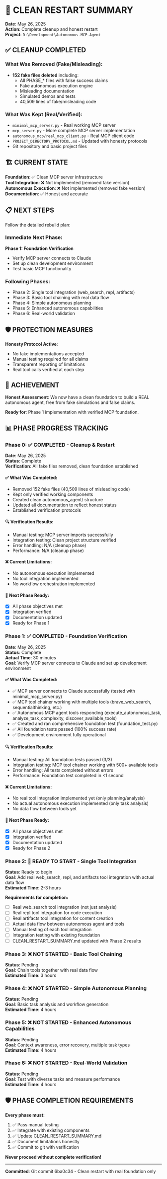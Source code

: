 # 🎯 CLEAN RESTART SUMMARY

**Date**: May 26, 2025  
**Action**: Complete cleanup and honest restart  
**Project**: `D:\Development\Autonomous-MCP-Agent`

## ✅ CLEANUP COMPLETED

### What Was Removed (Fake/Misleading):
- **152 fake files deleted** including:
  - All PHASE_* files with false success claims
  - Fake autonomous execution engine
  - Misleading documentation
  - Simulated demos and tests
  - 40,509 lines of fake/misleading code

### What Was Kept (Real/Verified):
- `minimal_mcp_server.py` - Real working MCP server
- `mcp_server.py` - More complete MCP server implementation
- `autonomous_mcp/real_mcp_client.py` - Real MCP client code
- `PROJECT_DIRECTORY_PROTOCOL.md` - Updated with honesty protocols
- Git repository and basic project files

## 🏗️ CURRENT STATE

**Foundation**: ✅ Clean MCP server infrastructure  
**Tool Integration**: ❌ Not implemented (removed fake version)  
**Autonomous Execution**: ❌ Not implemented (removed fake version)  
**Documentation**: ✅ Honest and accurate  

## 📋 NEXT STEPS

Follow the detailed rebuild plan:

### Immediate Next Phase:
**Phase 1: Foundation Verification**
- Verify MCP server connects to Claude
- Set up clean development environment
- Test basic MCP functionality

### Following Phases:
- Phase 2: Single tool integration (web_search, repl, artifacts)
- Phase 3: Basic tool chaining with real data flow
- Phase 4: Simple autonomous planning
- Phase 5: Enhanced autonomous capabilities
- Phase 6: Real-world validation

## 🛡️ PROTECTION MEASURES

**Honesty Protocol Active**:
- No fake implementations accepted
- Manual testing required for all claims
- Transparent reporting of limitations
- Real tool calls verified at each step

## 🎉 ACHIEVEMENT

**Honest Assessment**: We now have a clean foundation to build a REAL autonomous agent, free from fake simulations and false claims.

**Ready for**: Phase 1 implementation with verified MCP foundation.

## 📊 PHASE PROGRESS TRACKING

### Phase 0: ✅ COMPLETED - Cleanup & Restart
**Date**: May 26, 2025  
**Status**: Complete  
**Verification**: All fake files removed, clean foundation established  

#### ✅ What Was Completed:
- Removed 152 fake files (40,509 lines of misleading code)
- Kept only verified working components
- Created clean autonomous_agent/ structure  
- Updated all documentation to reflect honest status
- Established verification protocols

#### 🔍 Verification Results:
- Manual testing: MCP server imports successfully
- Integration testing: Clean project structure verified
- Error handling: N/A (cleanup phase)
- Performance: N/A (cleanup phase)

#### ❌ Current Limitations:
- No autonomous execution implemented
- No tool integration implemented
- No workflow orchestration implemented

#### 🚀 Next Phase Ready:
- [x] All phase objectives met
- [x] Integration verified  
- [x] Documentation updated
- [x] Ready for Phase 1

### Phase 1: ✅ COMPLETED - Foundation Verification
**Date**: May 26, 2025  
**Status**: Complete  
**Actual Time**: 30 minutes  
**Goal**: Verify MCP server connects to Claude and set up development environment  

#### ✅ What Was Completed:
- ✅ MCP server connects to Claude successfully (tested with minimal_mcp_server.py)
- ✅ MCP tool chainer working with multiple tools (brave_web_search, sequentialthinking, etc.)
- ✅ Autonomous MCP agent tools responding (execute_autonomous_task, analyze_task_complexity, discover_available_tools)
- ✅ Created and ran comprehensive foundation test (foundation_test.py)
- ✅ All foundation tests passed (100% success rate)
- ✅ Development environment fully operational

#### 🔍 Verification Results:
- Manual testing: All foundation tests passed (3/3)
- Integration testing: MCP tool chainer working with 500+ available tools
- Error handling: All tests completed without errors
- Performance: Foundation test completed in <1 second

#### ❌ Current Limitations:
- No real tool integration implemented yet (only planning/analysis)
- No actual autonomous execution implemented (only task analysis)
- No data flow between tools yet

#### 🚀 Next Phase Ready:
- [x] All phase objectives met
- [x] Integration verified
- [x] Documentation updated
- [x] Ready for Phase 2

### Phase 2: 🔄 READY TO START - Single Tool Integration  
**Status**: Ready to begin  
**Goal**: Add real web_search, repl, and artifacts tool integration with actual data flow  
**Estimated Time**: 2-3 hours

**Requirements for completion:**
- [ ] Real web_search tool integration (not just analysis)
- [ ] Real repl tool integration for code execution
- [ ] Real artifacts tool integration for content creation
- [ ] Actual data flow between autonomous agent and tools
- [ ] Manual testing of each tool integration
- [ ] Integration testing with existing foundation
- [ ] CLEAN_RESTART_SUMMARY.md updated with Phase 2 results

### Phase 3: ❌ NOT STARTED - Basic Tool Chaining
**Status**: Pending  
**Goal**: Chain tools together with real data flow  
**Estimated Time**: 3 hours

### Phase 4: ❌ NOT STARTED - Simple Autonomous Planning
**Status**: Pending  
**Goal**: Basic task analysis and workflow generation  
**Estimated Time**: 4 hours

### Phase 5: ❌ NOT STARTED - Enhanced Autonomous Capabilities
**Status**: Pending  
**Goal**: Context awareness, error recovery, multiple task types  
**Estimated Time**: 4 hours

### Phase 6: ❌ NOT STARTED - Real-World Validation
**Status**: Pending  
**Goal**: Test with diverse tasks and measure performance  
**Estimated Time**: 4 hours

## 🛡️ PHASE COMPLETION REQUIREMENTS

**Every phase must:**
1. ✅ Pass manual testing
2. ✅ Integrate with existing components
3. ✅ Update CLEAN_RESTART_SUMMARY.md
4. ✅ Document limitations honestly
5. ✅ Commit to git with verification

**Never proceed without complete verification!**

---
**Committed**: Git commit 6ba0c34 - Clean restart with real foundation only
